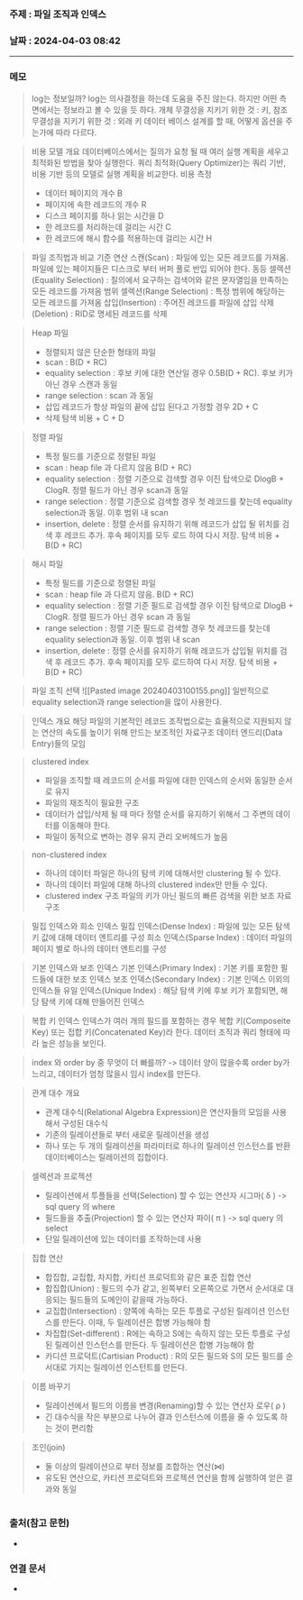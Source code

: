 ### 주제 : 파일 조직과 인덱스

### 날짜 : 2024-04-03 08:42
----
### 메모
> log는 정보일까? log는 의사결정을 하는데 도움을 주진 않는다. 하지만 어떤 측면에서는 정보라고 볼 수 있을 듯 하다.
> 개체 무결성을 지키기 위한 것 : 키, 참조 무결성을 지키기 위한 것 : 외래 키
> 데이터 베이스 설계를 할 때, 어떻게 옵션을 주는가에 따라 다르다.

> 비용 모델 개요
> 데이터베이스에서는 질의가 요청 될 때 여러 실행 계획을 세우고 최적화된 방법을 찾아 실행한다.
> 쿼리 최적화(Query Optimizer)는 쿼리 기반, 비용 기반 등의 모델로 실행 계획을 비교한다.
> 비용 측정
> 	- 데이터 페이지의 개수 B
> 	- 페이지에 속한 레코드의 개수 R
> 	- 디스크 페이지를 하나 읽는 시간을 D
> 	- 한 레코드를 처리하는데 걸리는 시간 C
> 	- 한 레코드에 해시 함수를 적용하는데 걸리는 시간 H

> 파일 조직법과 비교 기준 연산
> 스캔(Scan) : 파일에 있는 모든 레코드를 가져옴. 파일에 있는 페이지들은 디스크로 부터 버퍼 풀로 반입 되어야 한다.
> 동등 셀렉션(Equality Selection) : 질의에서 요구하는 검색어와 같은 문자열임을 만족하는 모든 레코드를 가져옴
> 범위 셀렉션(Range Selection) : 특정 범위에 해당하는 모든 레코드를 가져옴
> 삽입(Insertion) : 주어진 레코드를 파일에 삽입
> 삭제(Deletion) : RID로 명세된 레코드를 삭제

> Heap 파일
> 	- 정렬되지 않은 단순한 형태의 파일
> 	- scan :  B(D + RC)
> 	- equality selection :  후보 키에 대한 연산일 경우 0.5B(D + RC). 후보 키가 아닌 경우 스캔과 동일
> 	- range selection : scan 과 동일
> 	- 삽입 레코드가 항상 파일의 끝에 삽입 된다고 가정할 경우 2D + C
> 	- 삭제 탐색 비용 + C + D

> 정렬 파일
> 	- 특정 필드를 기준으로 정렬된 파일
> 	- scan : heap file 과 다르지 않음 B(D + RC)
> 	- equality selection : 정렬 기준으로 검색할 경우 이진 탑색으로 DlogB + ClogR. 정렬 필드가 아닌 경우 scan과 동일
> 	- range selection : 정렬 기준으로 검색할 경우 첫 레코드를 찾는데 equality selection과 동일. 이후 범위 내 scan
> 	- insertion, delete : 정렬 순서를 유지하기 위해 레코드가 삽입 될 위치를 검색 후 레코드 추가. 후속 페이지를 모두 로드 하여 다시 저장. 탐색 비용 + B(D + RC)

> 해시 파일
> 	- 특정 필드를 기준으로 정렬된 파일
> 	- scan : heap file 과 다르지 않음. B(D + RC)
> 	- equality selection : 정렬 기준 필드로 검색할 경우 이진 탐색으로 DlogB + ClogR. 정렬 필드가 아닌 경우 scan 과 동일
> 	- range selection : 정렬 기준 필드로 검색할 경우 첫 레코드를 찾는데 equality selection과 동일. 이후 범위 내 scan 
> 	- insertion, delete : 정렬 순서를 유지하기 위해 레코드가 삽입될 위치를 검색 후 레코드 추가. 후속 페이지를 모두 로드하여 다시 저장. 탐색 비용 + B(D + RC)

> 파일 조직 선택
> ![[Pasted image 20240403100155.png]]
> 일반적으로 equality selection과 range selection을 많이 사용한다.

> 인덱스 개요
> 해당 파일의 기본적인 레코드 조작법으로는 효율적으로 지원되지 않는 연산의 속도를 높이기 위해 만드는 보조적인 자료구조
> 데이터 엔드리(Data Entry)들의 모임

> clustered index
> 	- 파일을 조직할 때 레코드의 순서를 파일에 대한 인덱스의 순서와 동일한 순서로 유지
> 	- 파일의 재조직이 필요한 구조
> 	- 데이터가 삽입/삭제 될 때 마다 정렬 순서를 유지하기 위해서 그 주변의 데이터를 이동해야 한다.
> 	- 파일이 동적으로 변하는 경우 유지 관리 오버헤드가 높음

> non-clustered index
> 	- 하나의 데이터 파일은 하나의 탐색 키에 대해서만 clustering 될 수 있다.
> 	- 하나의 데이터 파일에 대해 하나의 clustered index만 만들 수 있다.
> 	- clustered index 구조 파일의 키가 아닌 필드의 빠른 검색을 위한 보조 자료구조

 > 밀집 인덱스와 희소 인덱스
> 밀집 인덱스(Dense Index) : 파일에 있는 모든 탐색 키 값에 대해 데이터 엔트리를 구성
> 희소 인덱스(Sparse Index) : 데이터 파일의 페이지 별로 하나의 데이터 엔트리를 구성

> 기본 인덱스와 보조 인덱스
> 기본 인덱스(Primary Index) : 기본 키를 포함한 필드들에 대한 보조 인덱스
> 보조 인덱스(Secondary Index) : 기본 인덱스 이외의 인덱스들
> 유일 인덱스(Unique Index) : 해당 탐색 키에 후보 키가 포함되면, 해당 탐색 키에 대해 만들어진 인덱스

> 복합 키 인덱스
> 인덱스가 여러 개의 필드를 포함하는 경우 복합 키(Composeite Key) 또는 접합 키(Concatenated Key)라 한다.
> 데이터 조직과 쿼리 형태에 따라 높은 성능을 보인다.

> index 와 order by 중 무엇이 더 빠를까? -> 데이터 양이 많을수록 order by가 느리고, 데이터가 엄청 많을시 임시 index를 만든다.

> 관계 대수 개요
> 	- 관계 대수식(Relational Algebra Expression)은 연산자들의 모임을 사용해서 구성된 대수식
> 	- 기존의 릴레이션들로 부터 새로운 릴레이션을 생성
> 	- 하나 또는 두 개의 릴레이션을 파라미터로 하나의 릴레이션 인스턴스를 반환
> 데이터베이스는 릴레이션의 집합이다.

> 셀렉션과 프로젝션
> 	- 릴레이션에서 투플들을 선택(Selection) 할 수 있는 연산자 시그마( δ ) -> sql query 의 where
> 	- 필드들을 추출(Projection) 할 수 있는 연산자 파이( π ) -> sql query 의 select
> 	- 단일 릴레이션에 있는 데이터를 조작하는데 사용

> 집합 연산
> 	- 합집합, 교집합, 차지합, 카티션 프로덕트와 같은 표준 집합 연산
> 	- 합집합(Union) : 필드의 수가 같고, 왼쪽부터 오른쪽으로 가면서 순서대로 대응되는 필드들의 도메인이 같을때 가능하다.
> 	- 교집합(Intersection) : 양쪽에 속하는 모든 투플로 구성된 릴레이션 인스턴스를 만든다. 이때, 두 릴레이션은 합병 가능해야 함
> 	- 차집합(Set-different) : R에는 속하고 S에는 속하지 않는 모든 투플로 구성된 릴레이션 인스턴스를 만든다. 두 릴레이션은 합병 가능해야 함
> 	- 카디션 프로덕트(Cartisian Product) : R의 모든 필드와 S의 모든 필드를 순서대로 가지는 릴레이션 인스턴트를 만든다.

> 이름 바꾸기
> 	- 릴레이션에서 필드의 이름을 변경(Renaming)할 수 있는 연산자 로우( ρ )
> 	- 긴 대수식을 작은 부분으로 나누어 결과 인스턴스에 이름을 줄 수 있도록 하는 것이 편리함

> 조인(join)
> 	- 둘 이상의 릴레이션으로 부터 정보를 조합하는 연산(⋈)
> 	- 유도된 연산으로, 카티션 프로덕트와 프로젝션 연산을 함께 실행하여 얻은 결과와 동일

> 

|      |      |          |
| ---- | ---- | -------- |


### 출처(참고 문헌)
-

### 연결 문서
-
